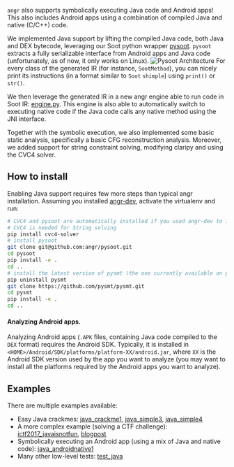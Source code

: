 `angr` also supports symbolically executing Java code and Android apps!
This also includes Android apps using a combination of compiled Java and native (C/C++) code.

We implemented Java support by lifting the compiled Java code, both Java and DEX bytecode, leveraging our Soot python wrapper [pysoot](https://github.com/angr/pysoot).
`pysoot` extracts a fully serializable interface from Android apps and Java code (unfortunately, as of now, it only works on Linux).
![Pysoot Architecture](https://github.com/angr/pysoot/blob/master/pysoot_arch.png "Pysoot Architecture")
For every class of the generated IR (for instance, `SootMethod`), you can nicely print its instructions (in a format similar to `Soot` `shimple`) using `print()` or `str()`.

We then leverage the generated IR in a new angr engine able to run code in Soot IR: [engine.py](https://github.com/angr/angr/blob/master/angr/engines/soot/engine.py).
This engine is also able to automatically switch to executing native code if the Java code calls any native method using the JNI interface.

Together with the symbolic execution, we also implemented some basic static analysis, specifically a basic CFG reconstruction analysis.
Moreover, we added support for string constraint solving, modifying claripy and using the CVC4 solver.

## How to install
Enabling Java support requires few more steps than typical angr installation.
Assuming you installed [angr-dev](https://github.com/angr/angr-dev), activate the virtualenv and run:
```bash
# CVC4 and pysoot are automatically installed if you used angr-dev to install angr
# CVC4 is needed for String solving
pip install cvc4-solver
# install pysoot
git clone git@github.com:angr/pysoot.git
cd pysoot
pip install -e .
cd ..
# install the latest version of pysmt (the one currently available on pip is buggy)
pip uninstall pysmt
git clone https://github.com/pysmt/pysmt.git
cd pysmt
pip install -e .
cd ..
```

#### Analyzing Android apps.
Analyzing Android apps (`.APK` files, containing Java code compiled to the `DEX` format) requires the Android SDK.
Typically, it is installed in `<HOME>/Android/SDK/platforms/platform-XX/android.jar`, where `XX` is the Android SDK version used by the app you want to analyze (you may want to install all the platforms required by the Android apps you want to analyze).

## Examples
There are multiple examples available:
- Easy Java crackmes: [java_crackme1](https://github.com/angr/angr-doc/tree/master/examples/java_crackme1), [java_simple3](https://github.com/angr/angr-doc/tree/master/examples/java_simple3), [java_simple4](https://github.com/angr/angr-doc/tree/master/examples/java_simple4)
- A more complex example (solving a CTF challenge): [ictf2017_javaisnotfun](https://github.com/angr/angr-doc/tree/master/examples/ictf2017_javaisnotfun), [blogpost](https://angr.io/blog/java_angr)
- Symbolically executing an Android app (using a mix of Java and native code): [java_androidnative1](https://github.com/angr/angr-doc/tree/master/examples/java_androidnative1)
- Many other low-level tests: [test_java](https://github.com/angr/angr/blob/master/tests/test_java.py)

